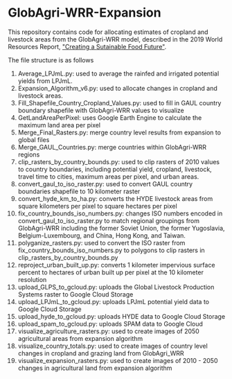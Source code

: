 # GlobAgri-WRR-Expansion
This repository contains code for allocating estimates of cropland and livestock areas from the GlobAgri-WRR model, described in the 2019 World Resources Report, ["Creating a Sutainable Food Future"](https://wrr-food.wri.org/).

The file structure is as follows
1. Average_LPJmL.py: used to average the rainfed and irrigated potential yields from LPJmL.
1. Expansion_Algorithm_v6.py: used to allocate changes in cropland and livestock areas.
1. Fill_Shapefile_Country_Cropland_Values.py: used to fill in GAUL country boundary shapefile with GlobAgri-WRR values to visualize
1. GetLandAreaPerPixel: uses Google Earth Engine to calculate the maximum land area per pixel
1. Merge_Final_Rasters.py: merge country level results from expansion to global files
1. Merge_GAUL_Countries.py: merge countries within GlobAgri-WRR regions
1. clip_rasters_by_country_bounds.py: used to clip rasters of 2010 values to country boundaries, including potential yield, cropland, livestock, travel time to cities, maximum areas per pixel, and urban areas.
1. convert_gaul_to_iso_raster.py: used to convert GAUL country boundaries shapefile to 10 kilometer raster 
1. convert_hyde_km_to_ha.py: converts the HYDE livestock areas from square kilometers per pixel to square hectares per pixel
1. fix_country_bounds_iso_numbers.py: changes ISO numbers encoded in convert_gaul_to_iso_raster.py to match regional groupings from GlobAgri-WRR including the former Soviet Union, the former Yugoslavia, Belgium-Luxembourg, and China, Hong Kong, and Taiwan.
1. polyganize_rasters.py: used to convert the ISO raster from fix_country_bounds_iso_numbers.py to polygons to clip rasters in clip_rasters_by_country_bounds.py
1. reproject_urban_built_up.py: converts 1 kilometer impervious surface percent to hectares of urban built up per pixel at the 10 kilometer resolution
1. upload_GLPS_to_gcloud.py: uploads the Global Livestock Production Systems raster to Google Cloud Storage
1. upload_LPJmL_to_gcloud.py: uploads LPJmL potential yield data to Google Cloud Storage
1. upload_hyde_to_gcloud.py: uploads HYDE data to Google Cloud Storage
1. upload_spam_to_gcloud.py: uploads SPAM data to Google Cloud
1. visualize_agriculture_rasters.py: used to create images of 2050 agricultural areas from expansion algorithm
1. visualize_country_totals.py: used to create images of country level changes in cropland and grazing land from GlobAgri_WRR
1. visualize_expansion_rasters.py: used to create images of 2010 - 2050 changes in agricultural land from expansion algorithm
